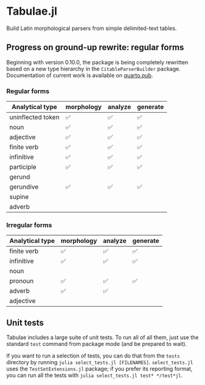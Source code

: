 

# Tabulae.jl

Build Latin morphological parsers from simple delimited-text tables.


## Progress on ground-up rewrite: regular forms


Beginning with version 0.10.0, the package is being completely rewritten based on a new type hierarchy in the `CitableParserBuilder` package. Documentation of current work is available on [quarto.pub](https://neelsmith.quarto.pub/tabulae/).

### Regular forms

| Analytical type	| morphology | analyze | generate |
| --- | --- | --- | --- |
| uninflected token | ✅ | ✅ | ✅ |
| noun | ✅ |  ✅ |  ✅ |
| adjective | ✅ | ✅ | ✅|
| finite verb | ✅ |✅ | ✅ |
| infinitive | ✅|✅|✅|
| participle | ✅ | ✅| ✅ |
| gerund |  |||
| gerundive | ✅ | ✅ | ✅|
| supine | |||
| adverb | |||

### Irregular forms

| Analytical type	| morphology | analyze | generate |
| --- | --- | --- | --- |
| finite verb | ✅  |✅  | ✅ |
| infinitive | ✅ | ✅ | ✅ |
| noun | |||
| pronoun | ✅ | ✅ | ✅ |
| adverb | ✅  | ✅ ||
| adjective |   |  ||


## Unit tests

Tabulae includes a large suite of unit tests.  To run all of all them, just use the standard `test` command from package mode (and be prepared to wait).

If you want to run a selection of tests, you can do that from the `tests` directory by running `julia select_tests.jl [FILENAMES]`.   `select_tests.jl` uses the `TestSetExtensions.jl` package; if you prefer its reporting format, you can run all the tests with  `julia select_tests.jl test* */test*jl`.


